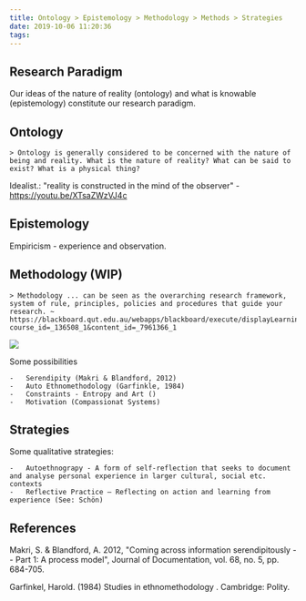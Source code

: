 ```yaml
---
title: Ontology > Epistemology > Methodology > Methods > Strategies
date: 2019-10-06 11:20:36
tags:
---
```

## Research Paradigm

Our ideas of the nature of reality (ontology) and what is knowable (epistemology) constitute our research paradigm.

## Ontology

    > Ontology is generally considered to be concerned with the nature of being and reality. What is the nature of reality? What can be said to exist? What is a physical thing?

Idealist.: "reality is constructed in the mind of the observer" - <https://youtu.be/XTsaZWzVJ4c>

## Epistemology

Empiricism - experience and observation.

## Methodology (WIP)

    > Methodology ... can be seen as the overarching research framework, system of rule, principles, policies and procedures that guide your research. ~ https://blackboard.qut.edu.au/webapps/blackboard/execute/displayLearningUnit?course_id=_136508_1&content_id=_7961366_1

![](/devlog/images/research_paradigms.png)

Some possibilities

    -   Serendipity (Makri & Blandford, 2012)
    -   Auto Ethnomethodology (Garfinkle, 1984)
    -   Constraints - Entropy and Art ()
    -   Motivation (Compassionat Systems)

## Strategies

Some qualitative strategies:

    -   Autoethnograpy - A form of self-reflection that seeks to document and analyse personal experience in larger cultural, social etc. contexts
    -   Reflective Practice – Reflecting on action and learning from experience (See: Schön)

## References

Makri, S. & Blandford, A. 2012, "Coming across information serendipitously -- Part 1: A process model", Journal of Documentation, vol. 68, no. 5, pp. 684-705.

Garfinkel, Harold. (1984) Studies in ethnomethodology . Cambridge: Polity.



